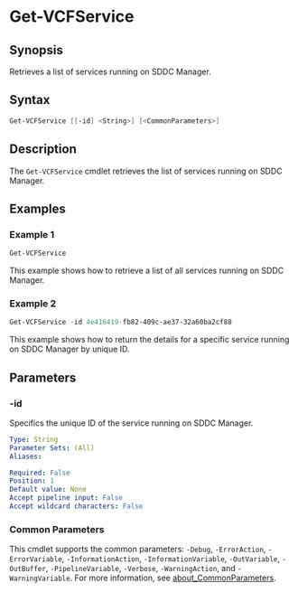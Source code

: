 # Get-VCFService

## Synopsis

Retrieves a list of services running on SDDC Manager.

## Syntax

```powershell
Get-VCFService [[-id] <String>] [<CommonParameters>]
```

## Description

The `Get-VCFService` cmdlet retrieves the list of services running on SDDC Manager.

## Examples

### Example 1

```powershell
Get-VCFService
```

This example shows how to retrieve a list of all services running on SDDC Manager.

### Example 2

```powershell
Get-VCFService -id 4e416419-fb82-409c-ae37-32a60ba2cf88
```

This example shows how to return the details for a specific service running on SDDC Manager by unique ID.

## Parameters

### -id

Specifics the unique ID of the service running on SDDC Manager.

```yaml
Type: String
Parameter Sets: (All)
Aliases:

Required: False
Position: 1
Default value: None
Accept pipeline input: False
Accept wildcard characters: False
```

### Common Parameters

This cmdlet supports the common parameters: `-Debug`, `-ErrorAction`, `-ErrorVariable`, `-InformationAction`, `-InformationVariable`, `-OutVariable`, `-OutBuffer`, `-PipelineVariable`, `-Verbose`, `-WarningAction`, and `-WarningVariable`. For more information, see [about_CommonParameters](http://go.microsoft.com/fwlink/?LinkID=113216).
